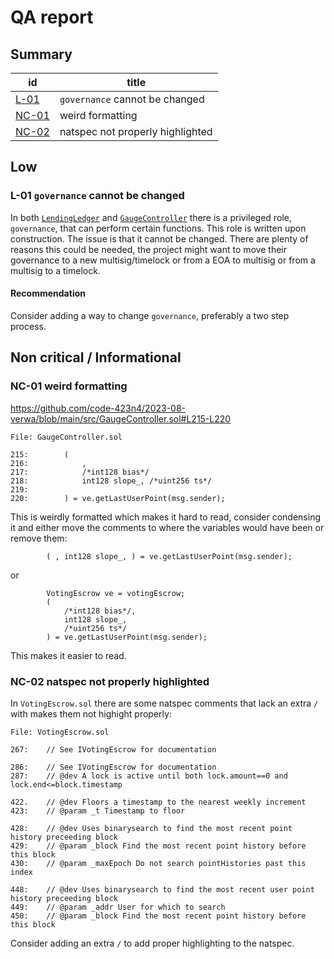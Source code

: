 # QA report

## Summary

| id | title |
| --- | --- |
| [L-01](#l-01-governance-cannot-be-changed) | `governance` cannot be changed |
| [NC-01](#nc-01-weird-formatting) | weird formatting |
| [NC-02](#nc-02-natspec-not-properly-highlighted) | natspec not properly highlighted |

## Low

### L-01 `governance` cannot be changed

In both [`LendingLedger`](https://github.com/code-423n4/2023-08-verwa/blob/main/src/LendingLedger.sol#L13) and [`GaugeController`](https://github.com/code-423n4/2023-08-verwa/blob/main/src/GaugeController.sol#L25) there is a privileged role, `governance`, that can perform certain functions. This role is written upon construction. The issue is that it cannot be changed. There are plenty of reasons this could be needed, the project might want to move their governance to a new multisig/timelock or from a EOA to multisig or from a multisig to a timelock.

#### Recommendation
Consider adding a way to change `governance`, preferably a two step process.

## Non critical / Informational

### NC-01 weird formatting

https://github.com/code-423n4/2023-08-verwa/blob/main/src/GaugeController.sol#L215-L220
```solidity
File: GaugeController.sol

215:        (
216:            ,
217:            /*int128 bias*/
218:            int128 slope_, /*uint256 ts*/
219:
220:        ) = ve.getLastUserPoint(msg.sender);
```

This is weirdly formatted which makes it hard to read, consider condensing it and either move the comments to where the variables would have been or remove them:

```solidity
        ( , int128 slope_, ) = ve.getLastUserPoint(msg.sender);
```
or
```solidity
        VotingEscrow ve = votingEscrow;
        (
        	/*int128 bias*/,
            int128 slope_,
            /*uint256 ts*/
        ) = ve.getLastUserPoint(msg.sender);
```

This makes it easier to read.

### NC-02 natspec not properly highlighted

In `VotingEscrow.sol` there are some natspec comments that lack an extra `/` with makes them not highight properly:

```solidity
File: VotingEscrow.sol

267:    // See IVotingEscrow for documentation

286:    // See IVotingEscrow for documentation
287:    // @dev A lock is active until both lock.amount==0 and lock.end<=block.timestamp

422.    // @dev Floors a timestamp to the nearest weekly increment
423:    // @param _t Timestamp to floor

428:    // @dev Uses binarysearch to find the most recent point history preceeding block
429:    // @param _block Find the most recent point history before this block
430:    // @param _maxEpoch Do not search pointHistories past this index

448:    // @dev Uses binarysearch to find the most recent user point history preceeding block
449:    // @param _addr User for which to search
450:    // @param _block Find the most recent point history before this block
```

Consider adding an extra `/` to add proper highlighting to the natspec.
